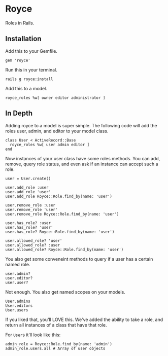 Royce
======

Roles in Rails.

## Installation

Add this to your Gemfile.

    gem 'royce'

Run this in your terminal.

    rails g royce:install

Add this to a model.

    royce_roles %w[ owner editor administrator ]


## In Depth

Adding royce to a model is super simple. The following code will add the roles user, admin, and editor to your model class.

```
class User < ActiveRecord::Base
  royce_roles %w[ user admin editor ]
end
```

Now instances of your user class have some roles methods. You can add, remove, query role status, and even ask if an instance can accept such a role.

```
user = User.create()

user.add_role :user
user.add_role 'user'
user.add_role Royce::Role.find_by(name: 'user')

user.remove_role :user
user.remove_role 'user'
user.remove_role Royce::Role.find_by(name: 'user')

user.has_role? :user
user.has_role? 'user'
user.has_role? Royce::Role.find_by(name: 'user')

user.allowed_role? 'user'
user.allowed_role? :user
user.allowed_role? Royce::Role.find_by(name: 'user')
```

You also get some conveneint methods to query if a user has a certain named role.

```
user.admin?
user.editor?
user.user?
```

Not enough. You also get named scopes on your models.

```
User.admins
User.editors
User.users
```

If you liked that, you'll LOVE this. We've added the ability to take a role, and return all instances of a class that have that role.

For `User`s it'll look like this:

```
admin_role = Royce::Role.find_by(name: 'admin')
admin_role.users.all # Array of user objects
```


